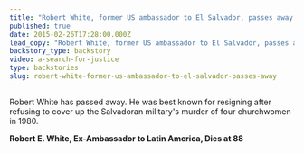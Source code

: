 ```yaml
---
title: "Robert White, former US ambassador to El Salvador, passes away."
published: true
date: 2015-02-26T17:28:00.000Z
lead_copy: "Robert White, former US ambassador to El Salvador, passes away."
backstory_type: backstory
video: a-search-for-justice
type: backstories
slug: robert-white-former-us-ambassador-to-el-salvador-passes-away
---
```

Robert White has passed away. He was best known for resigning after refusing to cover up the Salvadoran military's murder of four churchwomen in 1980.

**Robert E. White, Ex-Ambassador to Latin America, Dies at 88**
[](http://www.nytimes.com/2015/01/18/world/americas/robert-e-white-ex-ambassador-to-latin-america-dies-at-88.html?_r=0)

